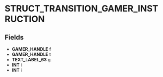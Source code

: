 # STRUCT_TRANSITION_GAMER_INSTRUCTION

## Fields
* **GAMER_HANDLE** f
* **GAMER_HANDLE** t
* **TEXT_LABEL_63** g
* **INT** i
* **INT** i